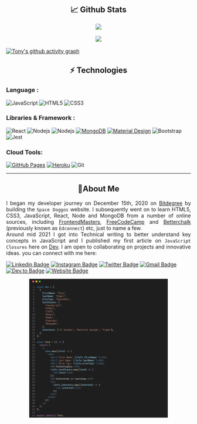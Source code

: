 <h2 align="center">📈 Github Stats</h2>
<p align="center">
    <img width="50%" src="https://github-readme-stats.vercel.app/api?username=tonyedgal&show_icons=true&theme=city_lights" />
</p>
<p align="center">
    <img width="50%" src="https://github-readme-streak-stats.herokuapp.com/?user=tonyedgal&theme=city-lights" />
</p>

[![Tony's github activity graph](https://activity-graph.herokuapp.com/graph?username=tonyedgal&theme=react-dark)](https://github.com/tonyedgal/github-readme-activity-graph)

<h2 align="center">⚡ Technologies</h2>

### Language :

![JavaScript](https://img.shields.io/badge/-JavaScript-black?style=flat-square&logo=javascript)
![HTML5](https://img.shields.io/badge/-HTML5-E34F26?style=flat-square&logo=html5&logoColor=white)
![CSS3](https://img.shields.io/badge/-CSS3-1572B6?style=flat-square&logo=css3)

### Libraries & Framework :

![React](https://img.shields.io/badge/-React-black?style=flat-square&logo=react)
![Nodejs](https://img.shields.io/badge/-Nodejs-black?style=flat-square&logo=Node.js)
![Nodejs](https://img.shields.io/badge/-Express-black?style=flat-square&logo=Express)
<a href="#"><img alt="MongoDB" src ="https://img.shields.io/badge/MongoDB-%234ea94b.svg?logo=mongodb&logoColor=white"></a>
<a href="#"><img alt="Material Design" src="https://img.shields.io/badge/Material%20Design%20-%230081CB.svg?logo=material-design&logoColor=white"></a>
![Bootstrap](https://img.shields.io/badge/-Bootstrap-563D7C?style=flat-square&logo=bootstrap)
![Jest](https://img.shields.io/badge/-Jest-563D7C?style=flat-square&logo=jest)

### Cloud Tools:

<a href="#"><img alt="GitHub Pages" src="https://img.shields.io/badge/GitHub%20Pages-%23327FC7.svg?logo=github&logoColor=white"></a>
<a href="#"><img alt="Heroku" src="https://img.shields.io/badge/Heroku%20-%23430098.svg?logo=heroku&logoColor=white"></a>
![Git](https://img.shields.io/badge/-Git-black?style=flat-square&logo=git)

<hr />
<h2 align="center">📜About Me</h2>
<p align="justify">
I began my developer journey on December 15th, 2020 on <a href="https://www.bitdegree.org" target="_blank" rel="noopener noreferrer">Bitdegree</a> by building the <code>Space Doggos</code> website. I subsequently went on to learn HTML5, CSS3, JavaScript, React, Node and MongoDB from a number of online sources, including <a href="https://www.frontendmasters.com" target="_blank" rel="noopener noreferrer">FrontendMasters</a>, <a href="https://www.freecodecamp.org" target="_blank" rel="noopener noreferrer">FreeCodeCamp</a> and <a href="https://www.betterchalk.com" target="_blank" rel="noopener noreferrer">Betterchalk</a> (previously known as <code>Edconnect</code>) etc, just to name a few. <br />
Around mid 2021 I got into Technical writing to better understand key concepts in JavaScript and I published my first article on <code>JavaScript Closures</code> here on <a href="https://www.dev.to/tonyedgal" target="_blank" rel="noopener noreferrer">Dev</a>. I am open to collaborating on projects and innovative ideas. you can connect with me here:
</p>

[![Linkedin Badge](https://img.shields.io/badge/-Anthonyedgal-blue?style=flat-square&labelColor=000000&logo=Linkedin&logoColor=blue&link=https://www.linkedin.com/in/anthony-edgal-8ba13715b)](https://www.linkedin.com/in/anthony-edgal-8ba13715b)
[![Instagram Badge](https://img.shields.io/badge/-@Tonyedgal-purple?style=flat-square&labelColor=000000&logo=instagram&logoColor=white&link=https://instagram.com/tonyedgal)](https://instagram.com/tonyedgal)
[![Twitter Badge](https://img.shields.io/badge/-@TonyEdgal-blue?style=flat-square&labelColor=000000&logo=twitter&logoColor=blue&link=https://twitter.com/TonyEdgal)](https://twitter.com/TonyEdgal)
[![Gmail Badge](https://img.shields.io/badge/-Tonyedgal@gmail.com-c14438?style=flat-square&labelColor=000000&logo=Gmail&logoColor=c14438&link=mailto:tonyedgal@gmail.com)](mailto:tonyedgal@gmail.com)
[![Dev.to Badge](https://img.shields.io/badge/-@Tonyedgal-03a57a?style=flat-square&labelColor=000000&logo=dev.to&link=https://dev.to/tonyedgal)](https://dev.to/tonyedgal)
[![Website Badge](https://img.shields.io/badge/-Portfolio-blue?style=flat-square&labelColor=000000&logo=react&logoColor=61DAFB&link=https://bit.ly/tonyedgalportfolio)](https://bit.ly/tonyedgalportfolio)

<p align="center">
    <img width="75%" src="./ReadMe.png" alt="Hello" />
</p>

<!---
tonyedgal/tonyedgal is a ✨ special ✨ repository because its `README.md` (this file) appears on your GitHub profile.
You can click the Preview link to take a look at your changes.
--->
